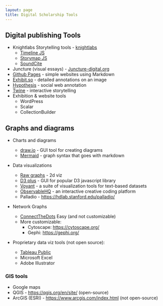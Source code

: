 ```yaml
---
layout: page
title: Digital Scholarship Tools
---
```


## Digital publishing Tools

- Knightlabs Storytelling tools - [knightlabs](https://knightlab.northwestern.edu/projects/)
  - [Timeline JS](https://timeline.knightlab.com/)
  - [Storymap JS](https://storymap.knightlab.com/)
  - [SoundCite](https://soundcite.knightlab.com/)
- Juncture (visual essays)  - [Juncture-digital.org](https://www.juncture-digital.org/)
- [Github Pages](https://docs.github.com/en/pages/quickstart) - simple websites using Markdown
- [Exhibit.so](https://www.exhibit.so/) - detailed annotations on an image
- [Hypothesis](https://hypothes.is/) - social web annotation
- [Twine](https://twinery.org/) - interactive storytelling
- Exhibition & website tools
  - WordPress 
  - Scalar 
  - CollectionBuilder

## Graphs and diagrams

- Charts and diagrams
  - [draw.io](https://www.drawio.com/) - GUI tool for creating diagrams
  - [Mermaid](https://mermaid.js.org/) - graph syntax that goes with markdown
- Data visualizations
  - [Raw graphs](https://rawgraphs.io/) - 2d viz
  - [D3 plus](https://d3plus.org/) - GUI for popular D3 javascript library
  - [Voyant](https://voyant-tools.org/) - a suite of visualization tools for text-based datasets
  - [ObservableHQ](https://observablehq.com/@observablehq/user-manual) - an interactive creative coding platform
  - Palladio - https://hdlab.stanford.edu/palladio/
- Network Graphs
    - [ConnectTheDots](https://databasic.io/en/connectthedots/) Easy (and not customizable)
  - More customizable:
    - Cytoscape: https://cytoscape.org/
    - Gephi: https://gephi.org/

- Proprietary data viz tools (not open source):
  - [Tableau Public](https://public.tableau.com/en-us/s/download)
  - Microsoft Excel
  - Adobe Illustrator

### GIS tools
  - Google maps
  - QGIS - https://qgis.org/en/site/ (open-source)
  - ArcGIS (ESRI) - https://www.arcgis.com/index.html (not open-source)


